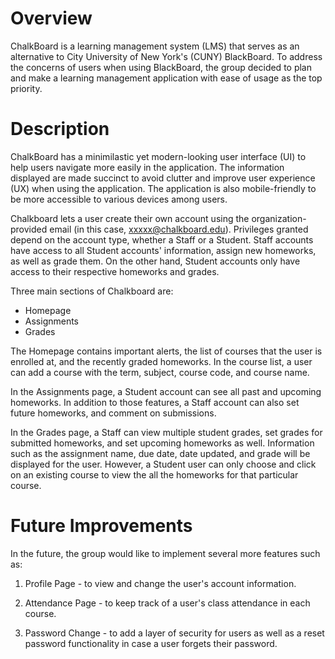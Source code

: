 # Overview

ChalkBoard is a learning management system (LMS) that serves as an alternative to City University of New York's (CUNY) BlackBoard. To address the concerns of users when using BlackBoard, the group decided to plan and make a learning management application with ease of usage as the top priority.

# Description

ChalkBoard has a minimilastic yet modern-looking user interface (UI) to help users navigate more easily in the application. The information displayed are made succinct to avoid clutter and improve user experience (UX) when using the application. The application is also mobile-friendly to be more accessible to various devices among users.

Chalkboard lets a user create their own account using the organization-provided email (in this case, xxxxx@chalkboard.edu). Privileges granted depend on the account type, whether a Staff or a Student. Staff accounts have access to all Student accounts' information, assign new homeworks, as well as grade them. On the other hand, Student accounts only have access to their respective homeworks and grades.

Three main sections of Chalkboard are:

*   Homepage
*   Assignments
*   Grades

The Homepage contains important alerts, the list of courses that the user is enrolled at, and the recently graded homeworks. In the course list, a user can add a course with the term, subject, course code, and course name.

In the Assignments page, a Student account can see all past and upcoming homeworks. In addition to those features, a Staff account can also set future homeworks, and comment on submissions.

In the Grades page, a Staff can view multiple student grades, set grades for submitted homeworks, and set upcoming homeworks as well. Information such as the assignment name, due date, date updated, and grade will be displayed for the user. However, a Student user can only choose and click on an existing course to view the all the homeworks for that particular course.

# Future Improvements

In the future, the group would like to implement several more features such as:

1. Profile Page - to view and change the user's account information.

2. Attendance Page - to keep track of a user's class attendance in each course.

3. Password Change - to add a layer of security for users as well as a reset password functionality in case a user forgets their password.